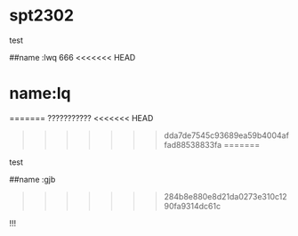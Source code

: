# spt2302
test

##name :lwq 666
<<<<<<< HEAD


# name:lq
=======
???????????
<<<<<<< HEAD
>>>>>>> dda7de7545c93689ea59b4004affad88538833fa
=======


test

##name :gjb

>>>>>>> 284b8e880e8d21da0273e310c1290fa9314dc61c

!!!
